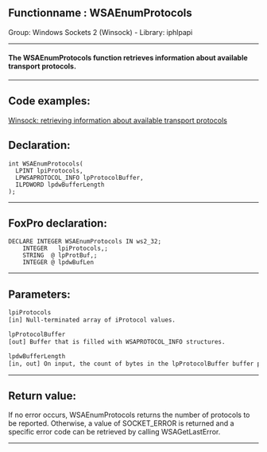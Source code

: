 <link rel="stylesheet" type="text/css" href="../../css/win32api.css">  
<link rel="stylesheet" href="https://cdnjs.cloudflare.com/ajax/libs/font-awesome/4.7.0/css/font-awesome.min.css">

## Functionname : WSAEnumProtocols
Group: Windows Sockets 2 (Winsock) - Library: iphlpapi    
***  


#### The WSAEnumProtocols function retrieves information about available transport protocols.
***  


## Code examples:
[Winsock: retrieving information about available transport protocols](../../samples/sample_223.md)  

## Declaration:
```foxpro  
int WSAEnumProtocols(
  LPINT lpiProtocols,
  LPWSAPROTOCOL_INFO lpProtocolBuffer,
  ILPDWORD lpdwBufferLength
);  
```  
***  


## FoxPro declaration:
```foxpro  
DECLARE INTEGER WSAEnumProtocols IN ws2_32;
	INTEGER   lpiProtocols,;
	STRING  @ lpProtBuf,;
	INTEGER @ lpdwBufLen  
```  
***  


## Parameters:
```txt  
lpiProtocols
[in] Null-terminated array of iProtocol values.

lpProtocolBuffer
[out] Buffer that is filled with WSAPROTOCOL_INFO structures.

lpdwBufferLength
[in, out] On input, the count of bytes in the lpProtocolBuffer buffer passed to WSAEnumProtocols.  
```  
***  


## Return value:
If no error occurs, WSAEnumProtocols returns the number of protocols to be reported. Otherwise, a value of SOCKET_ERROR is returned and a specific error code can be retrieved by calling WSAGetLastError.  
***  


